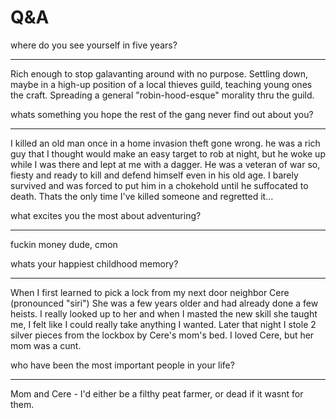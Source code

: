 # Q&A

where do you see yourself in five years?

---

Rich enough to stop galavanting around with no purpose. Settling down, maybe in a high-up position of a local thieves guild, teaching young ones the craft. Spreading a general "robin-hood-esque" morality thru the guild.

whats something you hope the rest of the gang never find out about you?

---

I killed an old man once in a home invasion theft gone wrong. he was a rich guy that I thought would make an easy target to rob at night, but he woke up while I was there and lept at me with a dagger. He was a veteran of war so, fiesty and ready to kill and defend himself even in his old age. I barely survived and was forced to put him in a chokehold until he suffocated to death. Thats the only time I've killed someone and regretted it...

what excites you the most about adventuring?

---

fuckin money dude, cmon

whats your happiest childhood memory?

---

When I first learned to pick a lock from my next door neighbor Cere (pronounced "siri") She was a few years older and had already done a few heists. I really looked up to her and when I masted the new skill she taught me, I felt like I could really take anything I wanted. Later that night I stole 2 silver pieces from the lockbox by Cere's mom's bed. I loved Cere, but her mom was a cunt.

who have been the most important people in your life?

---

Mom and Cere - I'd either be a filthy peat farmer, or dead if it wasnt for them.